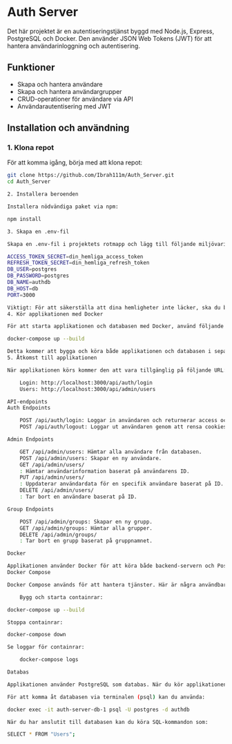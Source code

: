 # Auth Server

Det här projektet är en autentiseringstjänst byggd med Node.js, Express, PostgreSQL och Docker. Den använder JSON Web Tokens (JWT) för att hantera användarinloggning och autentisering. 

## Funktioner
- Skapa och hantera användare
- Skapa och hantera användargrupper
- CRUD-operationer för användare via API
- Användarautentisering med JWT

## Installation och användning

### 1. Klona repot

För att komma igång, börja med att klona repot:

```bash
git clone https://github.com/Ibrah111m/Auth_Server.git
cd Auth_Server

2. Installera beroenden

Installera nödvändiga paket via npm:

npm install

3. Skapa en .env-fil

Skapa en .env-fil i projektets rotmapp och lägg till följande miljövariabler:

ACCESS_TOKEN_SECRET=din_hemliga_access_token
REFRESH_TOKEN_SECRET=din_hemliga_refresh_token
DB_USER=postgres
DB_PASSWORD=postgres
DB_NAME=authdb
DB_HOST=db
PORT=3000

Viktigt: För att säkerställa att dina hemligheter inte läcker, ska du byta ut ACCESS_TOKEN_SECRET och REFRESH_TOKEN_SECRET mot egna hemligheter. Håll dessa uppgifter privata!
4. Kör applikationen med Docker

För att starta applikationen och databasen med Docker, använd följande kommando:

docker-compose up --build

Detta kommer att bygga och köra både applikationen och databasen i separata containrar.
5. Åtkomst till applikationen

När applikationen körs kommer den att vara tillgänglig på följande URL:er:

    Login: http://localhost:3000/api/auth/login
    Users: http://localhost:3000/api/admin/users

API-endpoints
Auth Endpoints

    POST /api/auth/login: Loggar in användaren och returnerar access och refresh tokens.
    POST /api/auth/logout: Loggar ut användaren genom att rensa cookies med JWT.

Admin Endpoints

    GET /api/admin/users: Hämtar alla användare från databasen.
    POST /api/admin/users: Skapar en ny användare.
    GET /api/admin/users/
    : Hämtar användarinformation baserat på användarens ID.
    PUT /api/admin/users/
    : Uppdaterar användardata för en specifik användare baserat på ID.
    DELETE /api/admin/users/
    : Tar bort en användare baserat på ID.

Group Endpoints

    POST /api/admin/groups: Skapar en ny grupp.
    GET /api/admin/groups: Hämtar alla grupper.
    DELETE /api/admin/groups/
    : Tar bort en grupp baserat på gruppnamnet.

Docker

Applikationen använder Docker för att köra både backend-servern och PostgreSQL-databasen. Docker-kommandon används för att bygga och starta containrar.
Docker Compose

Docker Compose används för att hantera tjänster. Här är några användbara kommandon:

    Bygg och starta containrar:

docker-compose up --build

Stoppa containrar:

docker-compose down

Se loggar för containrar:

    docker-compose logs

Databas

Applikationen använder PostgreSQL som databas. När du kör applikationen med Docker, kommer databasen att initieras automatiskt.

För att komma åt databasen via terminalen (psql) kan du använda:

docker exec -it auth-server-db-1 psql -U postgres -d authdb

När du har anslutit till databasen kan du köra SQL-kommandon som:

SELECT * FROM "Users";
